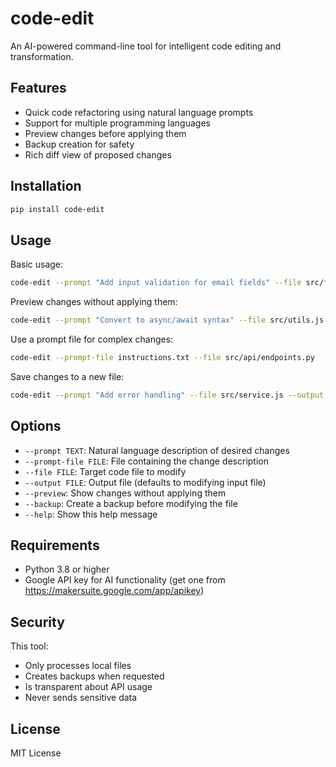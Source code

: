 # code-edit

An AI-powered command-line tool for intelligent code editing and transformation.

## Features

- Quick code refactoring using natural language prompts
- Support for multiple programming languages
- Preview changes before applying them
- Backup creation for safety
- Rich diff view of proposed changes

## Installation

```bash
pip install code-edit
```

## Usage

Basic usage:
```bash
code-edit --prompt "Add input validation for email fields" --file src/form.js
```

Preview changes without applying them:
```bash
code-edit --prompt "Convert to async/await syntax" --file src/utils.js --preview
```

Use a prompt file for complex changes:
```bash
code-edit --prompt-file instructions.txt --file src/api/endpoints.py
```

Save changes to a new file:
```bash
code-edit --prompt "Add error handling" --file src/service.js --output src/service.new.js
```

## Options

- `--prompt TEXT`: Natural language description of desired changes
- `--prompt-file FILE`: File containing the change description
- `--file FILE`: Target code file to modify
- `--output FILE`: Output file (defaults to modifying input file)
- `--preview`: Show changes without applying them
- `--backup`: Create a backup before modifying the file
- `--help`: Show this help message

## Requirements

- Python 3.8 or higher
- Google API key for AI functionality (get one from https://makersuite.google.com/app/apikey)

## Security

This tool:
- Only processes local files
- Creates backups when requested
- Is transparent about API usage
- Never sends sensitive data

## License

MIT License 